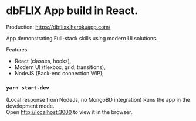 # dbFLIX App build in React.

Production:
https://dbflixx.herokuapp.com/

App demonstrating Full-stack skills using modern UI solutions.

Features:
* React (classes, hooks),
* Modern UI (flexbox, grid, transitions),
* NodeJS (Back-end connection WiP),


### `yarn start-dev`
(Local response from NodeJs, no MongoBD integration)
Runs the app in the development mode.<br />
Open [http://localhost:3000](http://localhost:3000) to view it in the browser.
